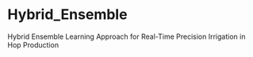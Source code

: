 # Hybrid_Ensemble
 Hybrid Ensemble Learning Approach for Real-Time Precision Irrigation in Hop Production
